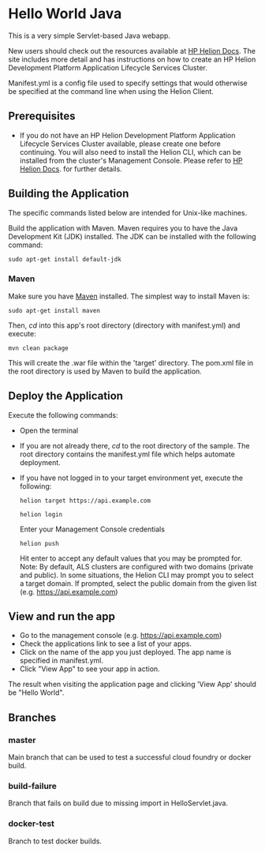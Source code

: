# Hello World Java

This is a very simple Servlet-based Java webapp.

New users should check out the resources available at [HP Helion Docs](http://docs.hpcloud.com/helion/devplatform/workbook/helloworld/java/).
The site includes more detail and has instructions on how to create an HP
Helion Development Platform Application Lifecycle Services Cluster.

Manifest.yml is a config file used to specify settings that would otherwise be
specified at the command line when using the Helion Client.

## Prerequisites
- If you do not have an HP Helion Development Platform Application Lifecycle
  Services Cluster available, please create one before continuing. You will also
  need to install the Helion CLI, which can be installed from the cluster's
  Management Console. Please refer to [HP Helion Docs](http://docs.hpcloud.com/helion/devplatform/workbook/helloworld/java/).
  for further details.

## Building the Application

The specific commands listed below are intended for Unix-like machines.

Build the application with Maven. Maven requires you to have the Java Development
Kit (JDK) installed. The JDK can be installed with the following command:

    sudo apt-get install default-jdk

### Maven

Make sure you have [Maven](http://maven.apache.org/ "Maven") installed.
The simplest way to install Maven is:

    sudo apt-get install maven

Then, *cd* into this app's root directory (directory with manifest.yml) and execute:

    mvn clean package

This will create the .war file within the 'target' directory. The pom.xml file
in the root directory is used by Maven to build the application.

## Deploy the Application

Execute the following commands:

- Open the terminal
- If you are not already there, *cd* to the root directory of the sample. The
  root directory contains the manifest.yml file which helps automate deployment.
- If you have not logged in to your target environment yet, execute the following:

    `helion target https://api.example.com`

    `helion login`

    Enter your Management Console credentials

    `helion push`

    Hit enter to accept any default values that you may be prompted for.
    Note: By default, ALS clusters are configured with two domains (private and
    public). In some situations, the Helion CLI may prompt you to select a target
    domain. If prompted, select the public domain from the given list (e.g. https://api.example.com)


## View and run the app
- Go to the management console (e.g. https://api.example.com)
- Check the applications link to see a list of your apps.
- Click on the name of the app you just deployed. The app name is specified in
  manifest.yml.
- Click "View App" to see your app in action.

The result when visiting the application page and clicking 'View App' should be "Hello World".


## Branches
### master
Main branch that can be used to test a successful cloud foundry or docker build.

### build-failure
Branch that fails on build due to missing import in HelloServlet.java.

### docker-test
Branch to test docker builds.
